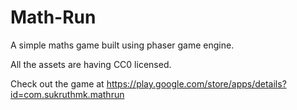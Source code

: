 # Math-Run
A simple maths game built using phaser game engine.

All the assets are having CC0 licensed.

Check out the game at https://play.google.com/store/apps/details?id=com.sukruthmk.mathrun
